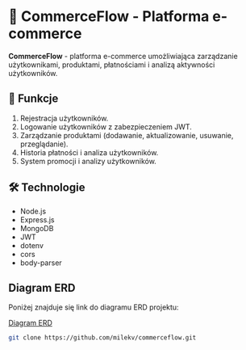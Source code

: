 # 🚀 CommerceFlow - Platforma e-commerce

**CommerceFlow** - platforma e-commerce umożliwiająca zarządzanie użytkownikami, produktami, płatnościami i analizą aktywności użytkowników.

## 📌 Funkcje

1. Rejestracja użytkowników.
2. Logowanie użytkowników z zabezpieczeniem JWT.
3. Zarządzanie produktami (dodawanie, aktualizowanie, usuwanie, przeglądanie).
4. Historia płatności i analiza użytkowników.
5. System promocji i analizy użytkowników.

## 🛠️ Technologie

- Node.js
- Express.js
- MongoDB
- JWT
- dotenv
- cors
- body-parser
## Diagram ERD
Poniżej znajduje się link do diagramu ERD projektu:

[ Diagram ERD ](https://github.com/milekv/CommerceFlow/blob/main/CommerceFlow.pdf)


```bash
git clone https://github.com/milekv/commerceflow.git
